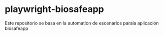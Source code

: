 # playwright-biosafeapp
Este repositorio se basa en la automation de escenarios parala aplicación biosafeapp
